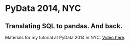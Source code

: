 PyData 2014, NYC
================

Translating SQL to pandas. And back.
------------------------------------
Materials for my tutorial at PyData 2014 in NYC. [Video here](https://www.youtube.com/watch?v=1uVWjdAbgBg).

